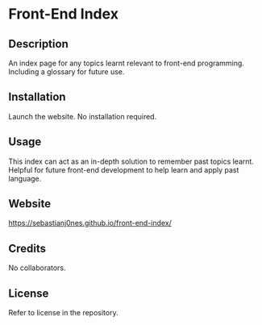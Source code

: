 # Front-End Index

## Description

An index page for any topics learnt relevant to front-end programming.
Including a glossary for future use.

## Installation

Launch the website.
No installation required. 

## Usage

This index can act as an in-depth solution to remember past topics learnt.
Helpful for future front-end development to help learn and apply past language.

## Website
https://sebastianj0nes.github.io/front-end-index/

## Credits

No collaborators.

## License

Refer to license in the repository.

